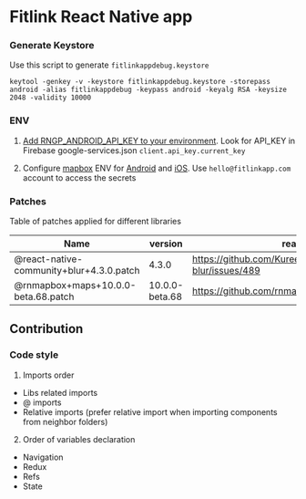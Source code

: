 # Fitlink React Native app

### Generate Keystore
Use this script to generate `fitlinkappdebug.keystore`
```shell
keytool -genkey -v -keystore fitlinkappdebug.keystore -storepass android -alias fitlinkappdebug -keypass android -keyalg RSA -keysize 2048 -validity 10000
```

### ENV
1. [Add RNGP_ANDROID_API_KEY to your environment](https://github.com/tolu360/react-native-google-places#android-api-key). Look for API_KEY in Firebase google-services.json `client.api_key.current_key`

2. Configure [mapbox](https://github.com/rnmapbox/maps#readme) ENV for [Android](https://docs.mapbox.com/android/maps/guides/install/#configure-credentials) and [iOS](https://docs.mapbox.com/ios/maps/guides/install/#configure-credentials). Use `hello@fitlinkapp.com` account to access the secrets

### Patches
Table of patches applied for different libraries

| Name                              | version | reason |
|-----------------------------------|---------|--------|
| @react-native-community+blur+4.3.0.patch | 4.3.0   | https://github.com/Kureev/react-native-blur/issues/489       |
| @rnmapbox+maps+10.0.0-beta.68.patch | 10.0.0-beta.68   | https://github.com/rnmapbox/maps/issues/2264       |


## Contribution
### Code style
1. Imports order
- Libs related imports
- @ imports
- Relative imports (prefer relative import when importing components from neighbor folders)

2. Order of variables declaration
- Navigation
- Redux
- Refs
- State

